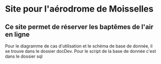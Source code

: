 # Site pour l'aérodrome de Moisselles #
## Ce site permet de réserver les baptêmes de l'air en ligne ##

Pour le diagramme de cas d'utilisation et le schéma de base de donnée, il se trouve dans le dossier docDev.
Pour le script de la base de donnée c'est dans le dossier sql
